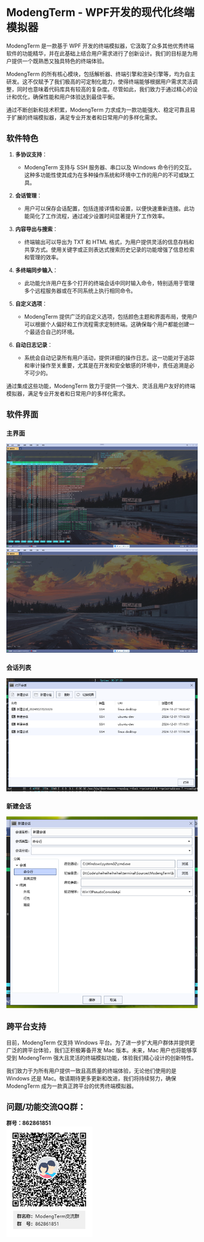 # ModengTerm - WPF开发的现代化终端模拟器

ModengTerm 是一款基于 WPF 开发的终端模拟器，它汲取了众多其他优秀终端软件的功能精华，并在此基础上结合用户需求进行了创新设计。我们的目标是为用户提供一个既熟悉又独具特色的终端体验。

ModengTerm 的所有核心模块，包括解析器、终端引擎和渲染引擎等，均为自主研发。这不仅赋予了我们极高的可定制化能力，使得终端能够根据用户需求灵活调整，同时也意味着代码库具有较高的复杂度。尽管如此，我们致力于通过精心的设计和优化，确保性能和用户体验达到最佳平衡。

通过不断创新和技术积累，ModengTerm 力求成为一款功能强大、稳定可靠且易于扩展的终端模拟器，满足专业开发者和日常用户的多样化需求。

## 软件特色

1. **多协议支持**：
   - ModengTerm 支持与 SSH 服务器、串口以及 Windows 命令行的交互。这种多功能性使其成为在多种操作系统和环境中工作的用户的不可或缺工具。

2. **会话管理**：
   - 用户可以保存会话配置，包括连接详情和设置，以便快速重新连接。此功能简化了工作流程，通过减少设置时间显著提升了工作效率。

3. **内容导出与搜索**：
   - 终端输出可以导出为 TXT 和 HTML 格式，为用户提供灵活的信息存档和共享方式。使用关键字或正则表达式搜索历史记录的功能增强了信息检索和管理的效率。

4. **多终端同步输入**：
   - 此功能允许用户在多个打开的终端会话中同时输入命令，特别适用于管理多个远程服务器或在不同系统上执行相同命令。

5. **自定义选项**：
   - ModengTerm 提供广泛的自定义选项，包括颜色主题和界面布局，使用户可以根据个人偏好和工作流程需求定制终端。这确保每个用户都能创建一个最适合自己的环境。

6. **自动日志记录**：
   - 系统会自动记录所有用户活动，提供详细的操作日志。这一功能对于追踪和审计操作至关重要，尤其是在开发和安全敏感的环境中，责任追溯是必不可少的。

通过集成这些功能，ModengTerm 致力于提供一个强大、灵活且用户友好的终端模拟器，满足专业开发者和日常用户的多样化需求。


## 软件界面

### 主界面
![Image](images/main_window.PNG)  
![Image](images/main_window2.PNG)  

### 会话列表
![Image](images/session_list.PNG)  

### 新建会话
![Image](images/create_session.PNG)  

## 跨平台支持
目前，ModengTerm 仅支持 Windows 平台。为了进一步扩大用户群体并提供更广泛的跨平台体验，我们正积极筹备开发 Mac 版本。未来，Mac 用户也将能够享受到 ModengTerm 强大且灵活的终端模拟功能，体验我们精心设计的创新特性。

我们致力于为所有用户提供一致且高质量的终端体验，无论他们使用的是 Windows 还是 Mac。敬请期待更多更新和改进，我们将持续努力，确保 ModengTerm 成为一款真正跨平台的优秀终端模拟器。

## 问题/功能交流QQ群：
**群号：862861851**  
![Image](images/QQGroup.png)  
